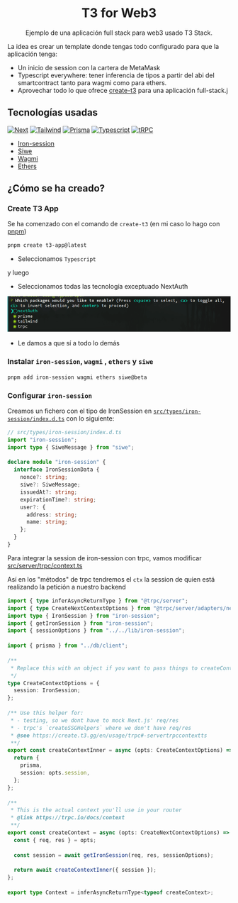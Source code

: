 <!-- Improved compatibility of back to top link: See: https://github.com/othneildrew/Best-README-Template/pull/73 -->
<a name="readme-top"></a>

<h1 align="center">T3 for Web3</h3>

<p align="center">Ejemplo de una aplicación full stack para web3 usado T3 Stack.</p>

La idea es crear un template donde tengas todo configurado para que la aplicación tenga:

- Un inicio de session con la cartera de MetaMask
- Typescript everywhere: tener inferencia de tipos a partir del abi del smartcontract tanto para wagmi como para ethers.
- Aprovechar todo lo que ofrece [create-t3](https://create.t3.gg) para una aplicación full-stack.j

## Tecnologías usadas

 [![Next][Next.js]][Next-url]
 [![Tailwind][Tailwind]][Tailwind-url]
 [![Prisma][Prisma]][Prisma-url]
 [![Typescript][Typescript]][Typescript-url]
 [![tRPC][tRPC]][tRPC-url]

- [Iron-session](https://github.com/vvo/iron-session)
- [Siwe](https://login.xyz/)
- [Wagmi](https://wagmi.sh/)
- [Ethers](https://docs.ethers.org/v5/)

## ¿Cómo se ha creado?

### Create T3 App

Se ha comenzado con el comando de `create-t3` (en mi caso lo hago con [pnpm](https://pnpm.io/))

```sh
pnpm create t3-app@latest
```

- Seleccionamos `Typescript`

y luego

- Seleccionamos todas las tecnología exceptuado NextAuth

![expect-nextauth](README/selectall-expect-nextauth.png)

- Le damos a que sí a todo lo demás

### Instalar `iron-session`, `wagmi` , `ethers` y `siwe`

```sh
pnpm add iron-session wagmi ethers siwe@beta
```

### Configurar `iron-session`

Creamos un fichero con el tipo de IronSession en [`src/types/iron-session/index.d.ts`](src/types/iron-session/index.d.ts) con lo siguiente:

```typescript
// src/types/iron-session/index.d.ts
import "iron-session";
import type { SiweMessage } from "siwe";

declare module "iron-session" {
  interface IronSessionData {
    nonce?: string;
    siwe?: SiweMessage;
    issuedAt?: string;
    expirationTime?: string;
    user?: {
      address: string;
      name: string;
    };
  }
}

```

Para integrar la session de iron-session con trpc, vamos modificar [src/server/trpc/context.ts](src/server/trpc/context.ts)

Así en los "métodos" de trpc tendremos el `ctx` la session de quien está realizando la petición a nuestro backend

```typescript
import { type inferAsyncReturnType } from "@trpc/server";
import { type CreateNextContextOptions } from "@trpc/server/adapters/next";
import type { IronSession } from "iron-session";
import { getIronSession } from "iron-session";
import { sessionOptions } from "../../lib/iron-session";

import { prisma } from "../db/client";

/**
 * Replace this with an object if you want to pass things to createContextInner
 */
type CreateContextOptions = {
  session: IronSession;
};

/** Use this helper for:
 * - testing, so we dont have to mock Next.js' req/res
 * - trpc's `createSSGHelpers` where we don't have req/res
 * @see https://create.t3.gg/en/usage/trpc#-servertrpccontextts
 **/
export const createContextInner = async (opts: CreateContextOptions) => {
  return {
    prisma,
    session: opts.session,
  };
};

/**
 * This is the actual context you'll use in your router
 * @link https://trpc.io/docs/context
 **/
export const createContext = async (opts: CreateNextContextOptions) => {
  const { req, res } = opts;

  const session = await getIronSession(req, res, sessionOptions);

  return await createContextInner({ session });
};

export type Context = inferAsyncReturnType<typeof createContext>;
```

<!-- MARKDOWN LINKS & IMAGES -->
<!-- https://www.markdownguide.org/basic-syntax/#reference-style-links -->
[Next.js]: https://img.shields.io/badge/next.js-000000?style=for-the-badge&logo=nextdotjs&logoColor=white
[Next-url]: https://nextjs.org/
[Prisma]: https://img.shields.io/badge/prisma-1a202c?style=for-the-badge&logo=prisma&logoColor=white
[Prisma-url]: https://www.prisma.io/
[tRPC]:https://img.shields.io/badge/trpc-398CCB?style=for-the-badge&logo=trpc&logoColor=white
[tRPC-url]: https://trpc.io/
[Tailwind]: https://img.shields.io/badge/tailwind-0A1123?style=for-the-badge&logo=TailwindCSS&logoColor=38BDF8
[Tailwind-url]: https://tailwindcss.com/
[Typescript]: https://img.shields.io/badge/typescript-007ACC?style=for-the-badge&logo=typescript&logoColor=white
[Typescript-url]: https://www.typescriptlang.org/
